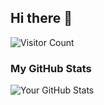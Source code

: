 ## Hi there 👋

![Visitor Count](https://profile-counter.glitch.me/YanivDorGalron/count.svg)
### My GitHub Stats
![Your GitHub Stats](https://github-readme-stats.vercel.app/api?username=YanivDorGalron&show_icons=true&theme=dark)

<!--
**YanivDorGalron/YanivDorGalron** is a ✨ _special_ ✨ repository because its `README.md` (this file) appears on your GitHub profile.

Here are some ideas to get you started:

- 🔭 I’m currently working on ...
- 🌱 I’m currently learning ...
- 👯 I’m looking to collaborate on ...
- 🤔 I’m looking for help with ...
- 💬 Ask me about ...
- 📫 How to reach me: ...
- 😄 Pronouns: ...
- ⚡ Fun fact: ...
-->

